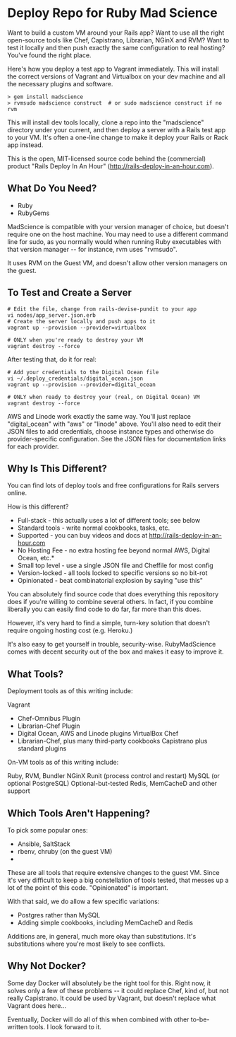 # Deploy Repo for Ruby Mad Science

Want to build a custom VM around your Rails app? Want to use all the right
open-source tools like Chef, Capistrano, Librarian, NGinX and RVM? Want to
test it locally and then push exactly the same configuration to real hosting?
You've found the right place.

Here's how you deploy a test app to Vagrant immediately. This will install the
correct versions of Vagrant and Virtualbox on your dev machine and all the
necessary plugins and software.

    > gem install madscience
    > rvmsudo madscience construct  # or sudo madscience construct if no rvm

This will install dev tools locally, clone a repo into the "madscience"
directory under your current, and then deploy a server with a Rails test app
to your VM. It's often a one-line change to make it deploy *your* Rails or
Rack app instead.

This is the open, MIT-licensed source code behind the (commercial) product
"Rails Deploy In An Hour" (http://rails-deploy-in-an-hour.com).

## What Do You Need?

* Ruby
* RubyGems

MadScience is compatible with your version manager of choice, but doesn't
require one on the host machine. You may need to use a different command line
for sudo, as you normally would when running Ruby executables with that
version manager -- for instance, rvm uses "rvmsudo".

It uses RVM on the Guest VM, and doesn't allow other version managers on the
guest.

## To Test and Create a Server

    # Edit the file, change from rails-devise-pundit to your app
    vi nodes/app_server.json.erb
    # Create the server locally and push apps to it
    vagrant up --provision --provider=virtualbox

    # ONLY when you're ready to destroy your VM
    vagrant destroy --force

After testing that, do it for real:

    # Add your credentials to the Digital Ocean file
    vi ~/.deploy_credentials/digital_ocean.json
    vagrant up --provision --provider=digital_ocean

    # ONLY when ready to destroy your (real, on Digital Ocean) VM
    vagrant destroy --force

AWS and Linode work exactly the same way. You'll just replace
"digital_ocean" with "aws" or "linode" above. You'll also need to edit
their JSON files to add credentials, choose instance types and
otherwise do provider-specific configuration. See the JSON files
for documentation links for each provider.

## Why Is This Different?

You can find lots of deploy tools and free configurations for Rails servers
online.

How is this different?

* Full-stack - this actually uses a lot of different tools; see below
* Standard tools - write normal cookbooks, tasks, etc.
* Supported - you can buy videos and docs at http://rails-deploy-in-an-hour.com
* No Hosting Fee - no extra hosting fee beyond normal AWS, Digital Ocean, etc.*
* Small top level - use a single JSON file and Cheffile for most config
* Version-locked - all tools locked to specific versions so no bit-rot
* Opinionated - beat combinatorial explosion by saying "use this"

You can absolutely find source code that does everything this repository does
if you're willing to combine several others. In fact, if you combine liberally
you can easily find code to do far, far more than this does.

However, it's very hard to find a simple, turn-key solution that doesn't
require ongoing hosting cost (e.g. Heroku.)

It's also easy to get yourself in trouble, security-wise. RubyMadScience comes
with decent security out of the box and makes it easy to improve it.

## What Tools?

Deployment tools as of this writing include:

Vagrant
  * Chef-Omnibus Plugin
  * Librarian-Chef Plugin
  * Digital Ocean, AWS and Linode plugins
VirtualBox
Chef
  * Librarian-Chef, plus many third-party cookbooks
Capistrano plus standard plugins

On-VM tools as of this writing include:

Ruby, RVM, Bundler
NGinX
Runit (process control and restart)
MySQL (or optional PostgreSQL)
Optional-but-tested Redis, MemCacheD and other support

## Which Tools Aren't Happening?

To pick some popular ones:

* Ansible, SaltStack
* rbenv, chruby (on the guest VM)
* 

These are all tools that require extensive changes to the guest VM.  Since
it's very difficult to keep a big constellation of tools tested, that messes
up a lot of the point of this code. "Opinionated" is important.

With that said, we do allow a few specific variations:

* Postgres rather than MySQL
* Adding simple cookbooks, including MemCacheD and Redis

Additions are, in general, much more okay than substitutions. It's
substitutions where you're most likely to see conflicts.

## Why Not Docker?

Some day Docker will absolutely be the right tool for this. Right now, it
solves only a few of these problems -- it could replace Chef, kind of, but not
really Capistrano. It could be used by Vagrant, but doesn't replace what
Vagrant does here...

Eventually, Docker will do all of this when combined with other to-be-written
tools. I look forward to it.

